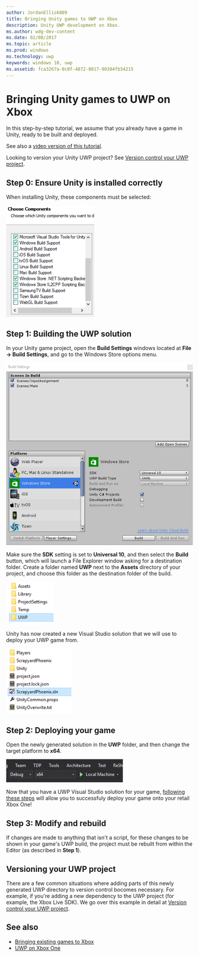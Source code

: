 ```yaml
---
author: JordanEllis6809
title: Bringing Unity games to UWP on Xbox
description: Unity UWP development on Xbox.
ms.author: wdg-dev-content
ms.date: 02/08/2017
ms.topic: article
ms.prod: windows
ms.technology: uwp
keywords: windows 10, uwp
ms.assetid: fca3267a-0c0f-4872-8017-90384fb34215
---
```


# Bringing Unity games to UWP on Xbox


In this step-by-step tutorial, we assume that you already have a game in Unity, ready to be built and deployed.

See also a [video version of this tutorial](https://www.youtube.com/watch?v=f0Ptvw7k-CE).

Looking to version your Unity UWP project? See [Version control your UWP project](development-lanes-unity-versioning.md).

## Step 0: Ensure Unity is installed correctly

When installing Unity, these components must be selected:

![Unity Install Components](images/unity-install-components.png)

## Step 1: Building the UWP solution

In your Unity game project, open the **Build Settings** windows located at **File -> Build Settings**, and go to the Windows Store options menu.

![Build Settings Window](images/build-settings.png)

Make sure the **SDK** setting is set to **Universal 10**, and then select the **Build** button, which will launch a File Explorer window asking for a destination folder. Create a folder named **UWP** next to the **Assets** directory of your project, and choose this folder as the destination folder of the build.

![Build Destination Folder](images/build-destination.png)

Unity has now created a new Visual Studio solution that we will use to deploy your UWP game from.

![UWP VS Solution](images/uwp-vs-solution.png)

## Step 2: Deploying your game

Open the newly generated solution in the **UWP** folder, and then change the target platform to **x64**.

![x64 Build Platform](images/x64-build-platform.png)

Now that you have a UWP Visual Studio solution for your game, [following these steps](getting-started.md) will allow you to successfuly deploy your game onto your retail Xbox One!

## Step 3: Modify and rebuild

If changes are made to anything that isn't a script, for these changes to be shown in your game's UWP build, the project must be rebuilt from within the Editor (as described in __Step 1__).

## Versioning your UWP project

There are a few common situations where adding parts of this newly generated UWP directory to version control bocomes necessary. For example, if you're adding a new dependency to the UWP project (for example, the Xbox Live SDK).  We go over this example in detail at [Version control your UWP project](development-lanes-unity-versioning.md).

## See also
- [Bringing existing games to Xbox](development-lanes-landing.md)
- [UWP on Xbox One](index.md)
